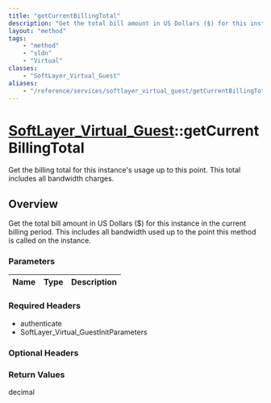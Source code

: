 ```yaml
---
title: "getCurrentBillingTotal"
description: "Get the total bill amount in US Dollars ($) for this instance in the current billing period. This includes all bandwidth... "
layout: "method"
tags:
    - "method"
    - "sldn"
    - "Virtual"
classes:
    - "SoftLayer_Virtual_Guest"
aliases:
    - "/reference/services/softlayer_virtual_guest/getCurrentBillingTotal"
---
```

# [SoftLayer_Virtual_Guest](/reference/services/SoftLayer_Virtual_Guest)::getCurrentBillingTotal

Get the billing total for this instance's usage up to this point. This total includes all bandwidth charges. 


## Overview 
Get the total bill amount in US Dollars ($) for this instance in the current billing period. This includes all bandwidth used up to the point this method is called on the instance. 

### Parameters 
|Name | Type | Description |
| --- | --- | --- |


### Required Headers
* authenticate
* SoftLayer_Virtual_GuestInitParameters

### Optional Headers

### Return Values
decimal


